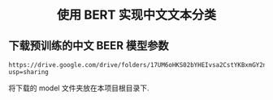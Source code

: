 <div align=center>
    <div style="font-size:24px">
        <b>使用 BERT 实现中文文本分类</b>
    </div>
</div>

## 下载预训练的中文 BEER 模型参数
```
https://drive.google.com/drive/folders/17UM6oHKS02bYHEIvsa2CstYKBxmGY2nU?usp=sharing
```
将下载的 model 文件夹放在本项目根目录下.